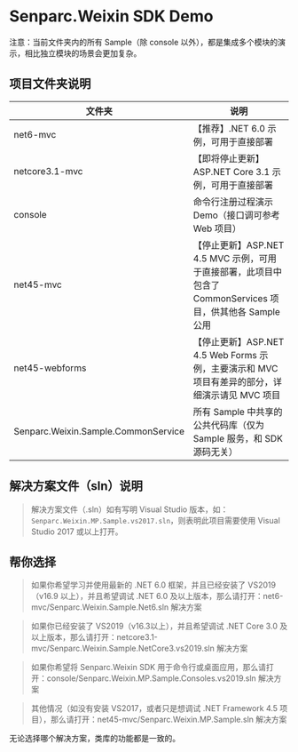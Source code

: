 # Senparc.Weixin SDK Demo

注意：当前文件夹内的所有 Sample（除 console 以外），都是集成多个模块的演示，相比独立模块的场景会更加复杂。

## 项目文件夹说明

| 文件夹 | 说明 |
|--------|--------|
|   net6-mvc      |   【推荐】.NET 6.0 示例，可用于直接部署
|   netcore3.1-mvc      |   【即将停止更新】ASP.NET Core 3.1 示例，可用于直接部署
|   console             |   命令行注册过程演示 Demo（接口调可参考 Web 项目）
|   net45-mvc           |   【停止更新】ASP.NET 4.5 MVC 示例，可用于直接部署，此项目中包含了 CommonServices 项目，供其他各 Sample 公用
|   net45-webforms      |   【停止更新】ASP.NET 4.5 Web Forms 示例，主要演示和 MVC 项目有差异的部分，详细演示请见 MVC 项目
|   Senparc.Weixin.Sample.CommonService      |   所有 Sample 中共享的公共代码库（仅为 Sample 服务，和 SDK 源码无关）


## 解决方案文件（sln）说明

> 解决方案文件（.sln）如有写明 Visual Studio 版本，如：`Senparc.Weixin.MP.Sample.vs2017.sln`，则表明此项目需要使用 Visual Studio 2017 或以上打开。

## 帮你选择

> 如果你希望学习并使用最新的 .NET 6.0 框架，并且已经安装了 VS2019（v16.9 以上），并且希望调试 .NET 6.0 及以上版本，那么请打开：net6-mvc/Senparc.Weixin.Sample.Net6.sln 解决方案

> 如果你已经安装了 VS2019（v16.3以上），并且希望调试 .NET Core 3.0 及以上版本，那么请打开：netcore3.1-mvc/Senparc.Weixin.Sample.NetCore3.vs2019.sln 解决方案

> 如果你希望将 Senparc.Weixin SDK 用于命令行或桌面应用，那么请打开：console/Senparc.Weixin.MP.Sample.Consoles.vs2019.sln 解决方案

> 其他情况（如没有安装 VS2017，或者只是想调试 .NET Framework 4.5 项目），那么请打开：net45-mvc/Senparc.Weixin.MP.Sample.sln 解决方案

无论选择哪个解决方案，类库的功能都是一致的。
